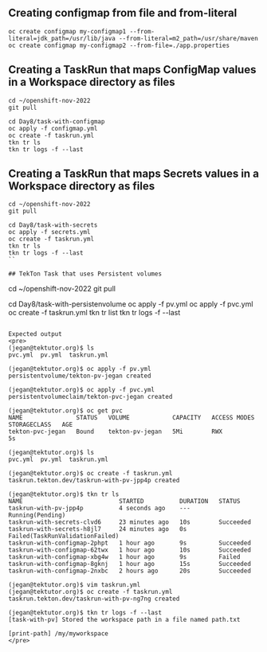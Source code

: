 ## Creating configmap from file and from-literal
```
oc create configmap my-configmap1 --from-literal=jdk_path=/usr/lib/java --from-literal=m2_path=/usr/share/maven
oc create configmap my-configmap2 --from-file=./app.properties
```

## Creating a TaskRun that maps ConfigMap values in a Workspace directory as files
```
cd ~/openshift-nov-2022
git pull

cd Day8/task-with-configmap
oc apply -f configmap.yml
oc create -f taskrun.yml
tkn tr ls
tkn tr logs -f --last
```

## Creating a TaskRun that maps Secrets values in a Workspace directory as files
```
cd ~/openshift-nov-2022
git pull

cd Day8/task-with-secrets
oc apply -f secrets.yml
oc create -f taskrun.yml
tkn tr ls
tkn tr logs -f --last
``

## TekTon Task that uses Persistent volumes
```
cd ~/openshift-nov-2022
git pull

cd Day8/task-with-persistenvolume
oc apply -f pv.yml
oc apply -f pvc.yml
oc create -f taskrun.yml
tkn tr list
tkn tr logs -f --last
```

Expected output
<pre>
(jegan@tektutor.org)$ ls
pvc.yml  pv.yml  taskrun.yml

(jegan@tektutor.org)$ oc apply -f pv.yml 
persistentvolume/tekton-pv-jegan created

(jegan@tektutor.org)$ oc apply -f pvc.yml 
persistentvolumeclaim/tekton-pvc-jegan created

(jegan@tektutor.org)$ oc get pvc
NAME               STATUS   VOLUME            CAPACITY   ACCESS MODES   STORAGECLASS   AGE
tekton-pvc-jegan   Bound    tekton-pv-jegan   5Mi        RWX                           5s

(jegan@tektutor.org)$ ls
pvc.yml  pv.yml  taskrun.yml

(jegan@tektutor.org)$ oc create -f taskrun.yml 
taskrun.tekton.dev/taskrun-with-pv-jpp4p created

(jegan@tektutor.org)$ tkn tr ls
NAME                           STARTED          DURATION   STATUS
taskrun-with-pv-jpp4p          4 seconds ago    ---        Running(Pending)
taskrun-with-secrets-clvd6     23 minutes ago   10s        Succeeded
taskrun-with-secrets-h8jl7     24 minutes ago   0s         Failed(TaskRunValidationFailed)
taskrun-with-configmap-2phpt   1 hour ago       9s         Succeeded
taskrun-with-configmap-62twx   1 hour ago       10s        Succeeded
taskrun-with-configmap-xbg4w   1 hour ago       9s         Failed
taskrun-with-configmap-8gknj   1 hour ago       15s        Succeeded
taskrun-with-configmap-2nxbc   2 hours ago      20s        Succeeded

(jegan@tektutor.org)$ vim taskrun.yml 
(jegan@tektutor.org)$ oc create -f taskrun.yml 
taskrun.tekton.dev/taskrun-with-pv-ng7ng created

(jegan@tektutor.org)$ tkn tr logs -f --last
[task-with-pv] Stored the workspace path in a file named path.txt

[print-path] /my/myworkspace
</pre>
